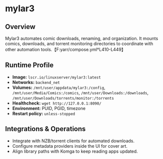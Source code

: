 <!--
title: mylar3
description:
published: true
date: 2025-10-19T08:57:42Z
tags:
editor: markdown
-->

# mylar3

## Overview
Mylar3 automates comic downloads, renaming, and organization. It mounts comics, downloads, and torrent monitoring directories to coordinate with other automation tools.【F:yarr/compose.yml†L410-L449】

## Runtime Profile
- **Image:** `lscr.io/linuxserver/mylar3:latest`
- **Networks:** `backend_net`
- **Volumes:** `/mnt/user/appdata/mylar3:/config`, `/mnt/user/Media/Comics:/comics`, `/mnt/user/Downloads:/downloads`, `/mnt/user/Downloads/torrents/monitor:/torrents`
- **Healthcheck:** `wget http://127.0.0.1:8090/`
- **Environment:** PUID, PGID, timezone
- **Restart policy:** `unless-stopped`

## Integrations & Operations
- Integrate with NZB/torrent clients for automated downloads.
- Configure metadata providers inside the UI for cover art.
- Align library paths with Komga to keep reading apps updated.
